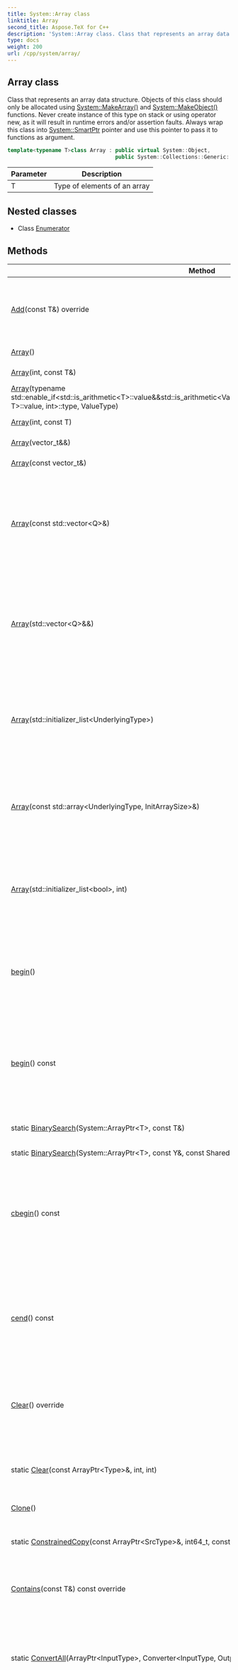 ```yaml
---
title: System::Array class
linktitle: Array
second_title: Aspose.TeX for C++
description: 'System::Array class. Class that represents an array data structure. Objects of this class should only be allocated using System::MakeArray() and System::MakeObject() functions. Never create instance of this type on stack or using operator new, as it will result in runtime errors and/or assertion faults. Always wrap this class into System::SmartPtr pointer and use this pointer to pass it to functions as argument in C++.'
type: docs
weight: 200
url: /cpp/system/array/
---
```

## Array class


Class that represents an array data structure. Objects of this class should only be allocated using [System::MakeArray()](../makearray/) and [System::MakeObject()](../makeobject/) functions. Never create instance of this type on stack or using operator new, as it will result in runtime errors and/or assertion faults. Always wrap this class into [System::SmartPtr](../smartptr/) pointer and use this pointer to pass it to functions as argument.

```cpp
template<typename T>class Array : public virtual System::Object,
                                  public System::Collections::Generic::IList<T>
```


| Parameter | Description |
| --- | --- |
| T | Type of elements of an array |
## Nested classes

* Class [Enumerator](./enumerator/)
## Methods

| Method | Description |
| --- | --- |
| [Add](./add/)(const T\&) override | Not supported because the array represented by the current object is read-only. |
| [Array](./array/)() | Constructs an empty array. |
| [Array](./array/)(int, const T\&) | Filling constructor. |
| [Array](./array/)(typename std::enable_if\<std::is_arithmetic\<T\>::value\&&std::is_arithmetic\<ValueType\>::value\&&std::is_convertible\<ValueType, T\>::value, int\>::type, ValueType) | Filling constructor. |
| [Array](./array/)(int, const T) | Filling constructor. |
| [Array](./array/)(vector_t\&&) | Move constructor. |
| [Array](./array/)(const vector_t\&) | Copy constructor. |
| [Array](./array/)(const std::vector\<Q\>\&) | Constructs an [Array](./) object and fills it with values copied from an std::vector object whose values' type is the same as **T** but different from **UnderlyingType**. |
| [Array](./array/)(std::vector\<Q\>\&&) | Constructs an [Array](./) object and fills it with values moved from an std::vector object whose values' type is the same as **T** but different from **UnderlyingType**. |
| [Array](./array/)(std::initializer_list\<UnderlyingType\>) | Constructs an [Array](./) object and fills it with values from the specified initializer list containing elements of **UnderlyingType** type. |
| [Array](./array/)(const std::array\<UnderlyingType, InitArraySize\>\&) | Constructs an [Array](./) object and fills it with values from the specified array containing elements of **UnderlyingType** type. |
| [Array](./array/)(std::initializer_list\<bool\>, int) | Constructs an [Array](./) object and fills it with values from the specified initializer list containing elements of bool type. |
| [begin](./begin/)() | Returns an iterator to the first element of the container. If the container is empty, the returned iterator will be equal to [end()](./end/). |
| [begin](./begin/)() const | Returns an iterator to the first element of the const-qualified container. If the container is empty, the returned iterator will be equal to [end()](./end/). |
| static [BinarySearch](./binarysearch/)(System::ArrayPtr\<T\>, const T\&) | Performs binary search in the sorted array. |
| static [BinarySearch](./binarysearch/)(System::ArrayPtr\<T\>, const Y\&, const SharedPtr\<Collections::Generic::IComparer\<Z\>\>\&) | NOT IMPLEMENTED. |
| [cbegin](./cbegin/)() const | Returns an iterator to the first const-qualified element of the container. If the container is empty, the returned iterator will be equal to [cend()](./cend/). |
| [cend](./cend/)() const | Returns an iterator to the element following the last element of the container. This element acts as a placeholder; attempting to access it results in undefined behavior. |
| [Clear](./clear/)() override | Not supported because the array represented by the current object is read-only. |
| static [Clear](./clear/)(const ArrayPtr\<Type\>\&, int, int) | Replaces **count** values starting at the **startIndex** index in the specified array with default values. |
| [Clone](./clone/)() | Clones the array. |
| static [ConstrainedCopy](./constrainedcopy/)(const ArrayPtr\<SrcType\>\&, int64_t, const ArrayPtr\<DstType\>\&, int64_t, int64_t) | Copies a range of elements from an [System.Array](./) starting at the specified source. |
| [Contains](./contains/)(const T\&) const override | Determines if the specified item is in the array. |
| static [ConvertAll](./convertall/)(ArrayPtr\<InputType\>, Converter\<InputType, OutputType\>) | Constructs a new [Array](./) object and fills it with elements of the specified array converted to **OutputType** type using the specified converter delegate. |
| static [ConvertAll](./convertall/)(ArrayPtr\<InputType\>, std::function\<OutputType(InputType)>) | Constructs a new [Array](./) object and fills it with elements of the specified array converted to **OutputType** type using the specified converter function object. |
| static [Copy](./copy/)(const ArrayPtr\<SrcType\>\&, const ArrayPtr\<DstType\>\&, int64_t) | Copies the specified number of elements from the source array to the destination array. |
| static [Copy](./copy/)(System::Details::ArrayView\<SrcType\>, const ArrayPtr\<DstType\>\&, int64_t) | Copies the specified number of elements from the source array view to the destination array. |
| static [Copy](./copy/)(const ArrayPtr\<SrcType\>\&, System::Details::ArrayView\<DstType\>, int64_t) | Copies the specified number of elements from the source array to the destination array view. |
| static [Copy](./copy/)(System::Details::ArrayView\<SrcType\>, System::Details::ArrayView\<DstType\>, int64_t) | Copies the specified number of elements from the source array view to the destination array view. |
| static [Copy](./copy/)(System::Details::StackArray\<SrcType, N\>\&, const ArrayPtr\<DstType\>\&, int64_t) | Copies the specified number of elements from the source array on stack to the destination array. |
| static [Copy](./copy/)(const ArrayPtr\<SrcType\>\&, System::Details::StackArray\<DstType, N\>\&, int64_t) | Copies the specified number of elements from the source array to the destination array on stack. |
| static [Copy](./copy/)(System::Details::StackArray\<SrcType, NS\>\&, System::Details::StackArray\<DstType, ND\>\&, int64_t) | Copies the specified number of elements from the source array on stack to the destination array on stack. |
| static [Copy](./copy/)(const ArrayPtr\<SrcType\>\&, int64_t, const ArrayPtr\<DstType\>\&, int64_t, int64_t) | Copies a specified number of elements from the source array starting at the specified index to the specified position in destination array. |
| static [Copy](./copy/)(System::Details::ArrayView\<SrcType\>, int64_t, const ArrayPtr\<DstType\>\&, int64_t, int64_t) | Copies a specified number of elements from the source array view starting at the specified index to the specified position in destination array. |
| static [Copy](./copy/)(const ArrayPtr\<SrcType\>\&, int64_t, System::Details::ArrayView\<DstType\>, int64_t, int64_t) | Copies a specified number of elements from the source array starting at the specified index to the specified position in destination array view. |
| static [Copy](./copy/)(System::Details::ArrayView\<SrcType\>, int64_t, System::Details::ArrayView\<DstType\>, int64_t, int64_t) | Copies a specified number of elements from the source array view starting at the specified index to the specified position in destination array view. |
| static [Copy](./copy/)(System::Details::StackArray\<SrcType, N\>\&, int64_t, const ArrayPtr\<DstType\>\&, int64_t, int64_t) | Copies a specified number of elements from the source array on stack starting at the specified index to the specified position in destination array. |
| static [Copy](./copy/)(const ArrayPtr\<SrcType\>\&, int64_t, System::Details::StackArray\<DstType, N\>\&, int64_t, int64_t) | Copies a specified number of elements from the source array starting at the specified index to the specified position in destination array on stack. |
| static [Copy](./copy/)(System::Details::StackArray\<SrcType, NS\>\&, int64_t, System::Details::StackArray\<DstType, ND\>\&, int64_t, int64_t) | Copies a specified number of elements from the source array on stack starting at the specified index to the specified position in destination array on stack. |
| static [Copy](./copy/)(System::Details::ArrayView\<SrcType\>\&, int64_t, System::Details::StackArray\<DstType, ND\>\&, int64_t, int64_t) | Copies a specified number of elements from the source array view starting at the specified index to the specified position in destination array on stack. |
| [CopyTo](./copyto/)(ArrayPtr\<T\>, int) override | Copies all elements of the current array to the specified destination array. Elements are inserted into destination array starting at index specified by arrayIndex argument. |
| [CopyTo](./copyto/)(const ArrayPtr\<DstType\>\&, int64_t) const | Copies all elements of the current array to the specified destination array. Elements are inserted into the destination array starting at index specified by dstIndex argument. |
| [CopyTo](./copyto/)(const System::Details::ArrayView\<DstType\>\&, int64_t) const | Copies all elements of the current array to the specified destination array view. Elements are inserted into the destination array view starting at index specified by dstIndex argument. |
| [CopyTo](./copyto/)(const ArrayPtr\<DstType\>\&, int64_t, int64_t, int64_t) const | Copies a specified number of elements from the current array starting at specified position to specified destination array. Elements are inserted into the destination array starting at index specified by dstIndex argument. |
| [CopyTo](./copyto/)(const System::Details::ArrayView\<DstType\>\&, int64_t, int64_t, int64_t) const | Copies a specified number of elements from the current array starting at specified position to specified destination array view. Elements are inserted into the destination array view starting at index specified by dstIndex argument. |
| [Count](./count/)() const | Returns a number that represents the total number of all elements in all dimensions of the array. |
| [crbegin](./crbegin/)() const | Returns a reverse iterator to the first element of the reversed container. It corresponds to the last element of the non-reversed container. If the container is empty, the returned iterator is equal to [crend()](./crend/). |
| [crend](./crend/)() const | Returns a reverse iterator to the element following the last element of the reversed container. It corresponds to the element preceding the first element of the non-reversed container. This element acts as a placeholder, attempting to access it results in undefined behavior. |
| [data](./data/)() | Returns a reference to the internal data structure used to store the array elements. |
| [data](./data/)() const | Returns a constant reference to the internal data structure used to store the array elements. |
| [data_ptr](./data_ptr/)() | Returns a raw pointer to the beginning of the memory buffer where the array elements are stored. |
| [data_ptr](./data_ptr/)() const | Returns a constant raw pointer to the beginning of the memory buffer where the array elements are stored. |
| [end](./end/)() | Returns an iterator to the element following the last element of the container. This element acts as a placeholder; attempting to access it results in undefined behavior. |
| [end](./end/)() const | Returns an iterator to the element following the last element of the const-qualified container. This element acts as a placeholder; attempting to access it results in undefined behavior. |
| static [Exists](./exists/)(ArrayPtr\<T\>, std::function\<bool(T)>) | Determines if the specified [Array](./) object contains an element that satisfies requirements of the specified predicate. |
| static [Find](./find/)(System::ArrayPtr\<T\>, System::Predicate\<T\>) | Searches for the first element in the specified array that satisfies the conditions of the specified predicate. |
| static [FindAll](./findall/)(System::ArrayPtr\<T\>, System::Predicate\<T\>) | Retrieves all the elements that match the conditions defined by the specified predicate. |
| static [FindIndex](./findindex/)(System::ArrayPtr\<T\>, System::Predicate\<T\>) | Searches for the first element in the specified array that satisfies the conditions of the specified predicate. |
| static [ForEach](./foreach/)(const ArrayPtr\<T\>\&, System::Action\<T\>) | Performs specified action on each element of the specified array. |
| [get_Count](./get_count/)() const override | Returns the size of the array. |
| [get_IsReadOnly](./get_isreadonly/)() const override | Indicates whether the array is read-only. |
| [get_Length](./get_length/)() const | Returns 32-bit integer that represents the total number of all elements in all dimensions of the array. |
| [get_LongLength](./get_longlength/)() const | Returns 64-bit integer that represents the total number of all elements in all dimensions of the array. |
| [get_Rank](./get_rank/)() const | NOT IMPLEMENTED. |
| [GetEnumerator](./getenumerator/)() override | Returns a pointer to [Enumerator](./enumerator/) object that provides IEnumerator interface to elements of the array represented by the current object. |
| [GetLength](./getlength/)(int) | Returns the number of elements in the specified dimension. |
| [GetLongLength](./getlonglength/)(int) | Returns the number of elements in the specified dimension as 64-bit integer. |
| [GetLowerBound](./getlowerbound/)(int) const | Returns the lower bound of the specified dimension. |
| [GetSizeTLength](./getsizetlength/)() const | Returns an std::size_t variable that represents the total number of all elements in all dimensions of the array. |
| [GetUpperBound](./getupperbound/)(int) | Returns the upper bound of the specified dimension. |
| [idx_get](./idx_get/)(int) const override | Returns the item at the specified index. |
| [idx_set](./idx_set/)(int, T) override | Sets the specified value as the item of the array at the specified index. |
| [IndexOf](./indexof/)(const T\&) const override | Determines the index of the first occurrence of the specified item in the array. |
| static [IndexOf](./indexof/)(const ArrayPtr\<ArrayType\>\&, const ValueType\&) | Determines the index of the first occurrence of specified item in the array. |
| static [IndexOf](./indexof/)(const ArrayPtr\<ArrayType\>\&, const ValueType\&, int) | Determines the index of the first occurrence of the specified item in the array starting from the specified index. |
| static [IndexOf](./indexof/)(const ArrayPtr\<ArrayType\>\&, const ValueType\&, int, int) | Determines the index of the first occurrence of the specified item in a range of items of the array specified by the start index and the number of elements in the range. |
| [Init](./init/)(const T) | Fills the array represented by the current object with the values from the specified array. |
| [Initialize](./initialize/)() | Fills the array with the default constructed objects of type **T**. |
| [Insert](./insert/)(int, const T\&) override | Not supported because array represented by the current object is read-only. |
| static [LastIndexOf](./lastindexof/)(const ArrayPtr\<ArrayType\>\&, const ValueType\&, int, int) | Determines the index of the last occurrence of the specified item in a range of items of the array specified by the start index and the number of elements in the range. |
| static [LastIndexOf](./lastindexof/)(const ArrayPtr\<ArrayType\>\&, const ValueType\&, int) | Determines the index of the last occurrence of the specified item in the array starting from the specified index. |
| static [LastIndexOf](./lastindexof/)(const ArrayPtr\<ArrayType\>\&, const ValueType\&) | Determines the index of the last occurrence of the specified item in the array. |
| [Max](./max/)() const | Finds the largest element in the array using [operator<()](../operator_/) to compare elements. |
| [Min](./min/)() const | Finds the smallest element in the array using [operator<()](../operator_/) to compare elements. |
| [operator[]](./operator[]/)(int) | Returns an item at the specified index. |
| [operator[]](./operator[]/)(int) const | Returns an item at the specified index. |
| [rbegin](./rbegin/)() | Returns a reverse iterator to the first element of the reversed container. It corresponds to the last element of the non-reversed container. If the container is empty, the returned iterator is equal to [rend()](./rend/). |
| [rbegin](./rbegin/)() const | Returns a reverse iterator to the first element of the reversed container. It corresponds to the last element of the non-reversed container. If the container is empty, the returned iterator is equal to [rend()](./rend/). |
| [Remove](./remove/)(const T\&) override | Not supported because the array represented by the current object is read-only. |
| [RemoveAt](./removeat/)(int) override | Not supported because array represented by the current object is read-only. |
| [rend](./rend/)() | Returns a reverse iterator to the element following the last element of the reversed container. It corresponds to the element preceding the first element of the non-reversed container. This element acts as a placeholder, attempting to access it results in undefined behavior. |
| [rend](./rend/)() const | Returns a reverse iterator to the element following the last element of the reversed container. It corresponds to the element preceding the first element of the non-reversed container. This element acts as a placeholder, attempting to access it results in undefined behavior. |
| static [Resize](./resize/)(ArrayPtr\<Type\>\&, int) | Changes the size of the specified array to the specified value or crates new array with specified size. |
| static [Reverse](./reverse/)(const ArrayPtr\<Type\>\&) | Reverses elements in the specified array. |
| static [Reverse](./reverse/)(const ArrayPtr\<Type\>\&, int, int) | Reverses a range of elements in the specified array. |
| [SetTemplateWeakPtr](./settemplateweakptr/)(uint32_t) override | Makes array treat stored pointers as weak (if applicable). |
| [SetValue](./setvalue/)(const T\&, int) | Sets value of the element at specified index. |
| static [Sort](./sort/)(const ArrayPtr\<Type\>\&) | Sorts elements in the specified array using default comparer. |
| static [Sort](./sort/)(const ArrayPtr\<Type\>\&, int, int) | Sorts a range of elements in the specified array using default comparer. |
| static [Sort](./sort/)(const ArrayPtr\<Type\>\&, const SharedPtr\<System::Collections::Generic::IComparer\<T\>\>\&) | Sorts elements in the specified array using specified comparer. |
| static [Sort](./sort/)(const ArrayPtr\<Type\>\&, const SharedPtr\<System::Collections::Generic::IComparer\<Y\>\>\&) | NOT IMPLEMENTED. |
| static [Sort](./sort/)(const ArrayPtr\<TKey\>\&, const ArrayPtr\<TValue\>\&) | Sorts two arrays one containing keys and the other - corresponding items, based on the values of array containing keys, elements of which are compared using operator<. |
| static [Sort](./sort/)(const ArrayPtr\<TKey\>\&, const ArrayPtr\<TValue\>\&, int, int) | Sorts two arrays one containing keys and the other - corresponding items, based on the values of array containing keys, elements of which are compared using default comparer. |
| static [TrueForAll](./trueforall/)(System::ArrayPtr\<T\>, System::Predicate\<T\>) | Determines whether all elements in the specified array satisfy the conditions defined by specified predicate. |
| [virtualizeBeginConstIterator](./virtualizebeginconstiterator/)() const override | Gets the implementation of begin const iterator for the current container. |
| [virtualizeBeginIterator](./virtualizebeginiterator/)() override | Gets the implementation of begin iterator for the current container. |
| [virtualizeEndConstIterator](./virtualizeendconstiterator/)() const override | Gets the implementation of end const iterator for the current container. |
| [virtualizeEndIterator](./virtualizeenditerator/)() override | Gets the implementation of end iterator for the current container. |
## Typedefs

| Typedef | Description |
| --- | --- |
| [const_iterator](./const_iterator/) | Const iterator type. |
| [const_reverse_iterator](./const_reverse_iterator/) | Const reverse iterator type. |
| [EnumerablePtr](./enumerableptr/) | An alias for shared pointer type pointing to IEnumerable object containing elements of type **T**. |
| [EnumeratorPtr](./enumeratorptr/) | An alias for shared pointer type pointing to IEnumerator object containing elements of type **T**. |
| [iterator](./iterator/) | Iterator type. |
| [reverse_iterator](./reverse_iterator/) | Reverse iterator type. |
| [UnderlyingType](./underlyingtype/) | Alias for the type used to represent each element of the array. |
| [ValueType](./valuetype/) | Alias for the type of the elements of the array. |
## Remarks



```cpp
#include <system/array.h>
#include <system/smart_ptr.h>

using namespace System;

void Print(const SmartPtr<Array<int32_t>> &arrayPtr)
{
  for (auto item: arrayPtr)
  {
    std::cout << item << ' ';
  }
  std::cout << std::endl;
}

int main()
{
  // Create and fill the array.
  auto arrayPtr = MakeObject<Array<int32_t>>(5, 0);
  for (auto i = 0; i < arrayPtr->get_Length(); ++i)
  {
    arrayPtr[i] = 5 - i;
  }

  // Print the array items.
  Print(arrayPtr);

  // Sort the array items by ascending.
  Array<int32_t>::Sort(arrayPtr);

  // Print the array items.
  Print(arrayPtr);

  // Print the count of the array items.
  std::cout << arrayPtr->get_Length() << std::endl;

  // Print the index of the item that equals to 4.
  std::cout << arrayPtr->IndexOf(4) << std::endl;

  // Resize the array.
  Array<int32_t>::Resize(arrayPtr, 3);

  // Print the array items.
  Print(arrayPtr);

  return 0;
}
/*
This code example produces the following output:
5 4 3 2 1
1 2 3 4 5
5
3
1 2 3
*/
```

## See Also

* Class [Object](../object/)
* Class [IList](../../system.collections.generic/ilist/)
* Namespace [System](../)
* Library [Aspose.TeX for C++](../../)
